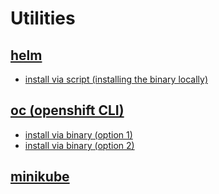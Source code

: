 # Utilities

## [helm](https://helm.sh)

- [install via script (installing the binary locally)](https://helm.sh/docs/intro/install/#from-script)

## [oc (openshift CLI)](https://docs.okd.io/4.9/welcome/index.html)

- [install via binary (option 1)](https://console.redhat.com/openshift/downloads)
- [install via binary (option 2)](https://dsri.maastrichtuniversity.nl/docs/openshift-install/)

## [minikube](https://github.com/kubernetes/minikube)
